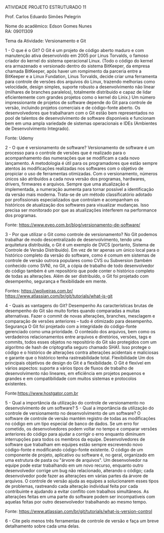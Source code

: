 ATIVIDADE PROJETO ESTRUTURADO 11       

Prof. Carlos Eduardo Simões Pelegrin


Nome do acadêmico: Edson Gomes Nunes         
RA: 09011309


Tema da Atividade: Versionamento e Git     



1 - O que é o Git?
O Git é um projeto de código aberto maduro e com manutenção ativa desenvolvido em 2005 por Linus Torvalds, o famoso criador do kernel do sistema operacional Linux. (Todo o código do kernel era armazenado e versionado dentro do sistema BitKeeper, da empresa chamada BitKeeper, após haver um rompimento da parceria entre a BitKeeper e a Linux Fundation, Linus Torvalds, decide criar uma ferramenta para controle de versões dos arquivos do Linux, trazendo melhorias como velocidade, design simples, suporte robusto a desenvolvimento não linear (milhares de branches paralelos), totalmente distribuído e capaz de lidar eficientemente com grandes projetos como o kernel do Linix.)
Um número impressionante de projetos de software depende do Git para controle de versão, incluindo projetos comerciais e de código-fonte aberto. Os desenvolvedores que trabalharam com o Git estão bem representados no pool de talentos de desenvolvimento de software disponíveis e funcionam bem em uma ampla variedade de sistemas operacionais e IDEs (Ambientes de Desenvolvimento Integrado). 


Fonte: Udemy




2 - O que é versionamento de software?
Versionamento de software é um processo para o controle de versões que é realizado para o acompanhamento das numerações que se modificam a cada novo lançamento. A metodologia é útil para os programadores que estão sempre atentos às modificações realizadas nos softwares com o objetivo de propiciar o uso de ferramentas otimizadas.
Com o versionamento, números únicos são atribuídos a cada nova versão dos programas, hardwares, drivers, firmwares e arquivos. Sempre que uma atualização é implementada, a numeração aumenta para tornar possível a identificação da versão mais moderna.
Trata-se de um método classificatório adotado por profissionais especializados que controlam e acompanham os históricos de atualização dos softwares para visualizar mudanças. Isso precisa ser monitorado por que as atualizações interferem na performance dos programas.

Fonte: https://www.eveo.com.br/blog/versionamento-de-software/




3 - Por que utilizar o Git como controle de versionamento?
No Git podemos trabalhar de modo descentralizado de desenvolvimento, tendo uma arquitetura distribuída, o Git é um exemplo de DVCS (portanto, Sistema de Controle de Versão Distribuído). Em vez de ter apenas um único local para o histórico completo da versão do software, como é comum em sistemas de controle de versão outrora populares como CVS ou Subversion (também conhecido como SVN), no Git, a cópia de trabalho de todo desenvolvedor do código também é um repositório que pode conter o histórico completo de todas as alterações. 
Além de ser distribuído, o Git foi projetado com desempenho, segurança e flexibilidade em mente.

Fontes: https://woliveiras.com.br/                                                           
https://www.atlassian.com/br/git/tutorials/what-is-git



4 - Quais as vantagens do Git?
Desempenho 
As características brutas de desempenho do Git são muito fortes quando comparadas a muitas alternativas. Fazer o commit de novas alterações, branches, mesclagem e comparação de versões anteriores – tudo é otimizado para desempenho. 
Segurança
O Git foi projetado com a integridade do código-fonte gerenciado como uma prioridade. O conteúdo dos arquivos, bem como os verdadeiros relacionamentos entre arquivos e diretórios, versões, tags e commits, todos esses objetos no repositório do Git são protegidos com um algoritmo de hash de criptografia seguro chamado SHA1. Isso protege o código e o histórico de alterações contra alterações acidentais e maliciosas e garante que o histórico tenha rastreabilidade total.
Flexibilidade 
Um dos principais objetivos de design do Git é a flexibilidade. O Git é flexível em vários aspectos: suporte a vários tipos de fluxos de trabalho de desenvolvimento não lineares, em eficiência em projetos pequenos e grandes e em compatibilidade com muitos sistemas e protocolos existentes.



Fonte:https://www.hostgator.com.br



5 - Qual a importância da utilização do controle de versionamento no desenvolvimento de um software?
5 - Qual a importância da utilização do controle de versionamento no desenvolvimento de um software?
O software de controle de versão mantém registro de todas as modificações no código em um tipo especial de banco de dados. Se um erro for cometido, os desenvolvedores podem voltar no tempo e comparar versões anteriores do código para ajudar a corrigir o erro enquanto diminuem interrupções para todos os membros da equipe.
Desenvolvedores de software que trabalham em equipes estão sempre escrevendo novo código-fonte e modificando código-fonte existente. O código de um componente de projeto, aplicativo ou software é, no geral, organizado em uma estrutura de pasta ou "árvore de arquivos". Um desenvolvedor na equipe pode estar trabalhando em um novo recurso, enquanto outro desenvolvedor corrige um bug não relacionado, alterando o código; cada desenvolvedor pode fazer as alterações em várias partes da árvore de arquivos.
O controle de versão ajuda as equipes a solucionarem esses tipos de problemas, rastreando cada alteração individual feita por cada contribuinte e ajudando a evitar conflito com trabalhos simultâneos. As alterações feitas em uma parte do software podem ser incompatíveis com aquelas feitas por outro desenvolvedor trabalhando ao mesmo tempo.

Fonte: https://www.atlassian.com/br/git/tutorials/what-is-version-control



6 - Cite pelo menos três ferramentas de controle de versão e faça um breve detalhamento sobre cada uma delas.